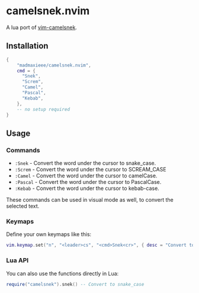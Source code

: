 # camelsnek.nvim

A lua port of [vim-camelsnek](https://github.com/nicwest/vim-camelsnek).

## Installation

```lua
{
    "madmaxieee/camelsnek.nvim",
    cmd = {
      "Snek",
      "Screm",
      "Camel",
      "Pascal",
      "Kebab",
    },
    -- no setup required
}
```

## Usage

### Commands

- `:Snek` - Convert the word under the cursor to snake_case.
- `:Screm` - Convert the word under the cursor to SCREAM_CASE
- `:Camel` - Convert the word under the cursor to camelCase.
- `:Pascal` - Convert the word under the cursor to PascalCase.
- `:Kebab` - Convert the word under the cursor to kebab-case.

These commands can be used in visual mode as well, to convert the selected text.

### Keymaps

Define your own keymaps like this:

```lua
vim.keymap.set("n", "<leader>cs", "<cmd>Snek<cr>", { desc = "Convert to snake_case" })
```

### Lua API

You can also use the functions directly in Lua:

```lua
require("camelsnek").snek() -- Convert to snake_case
```
